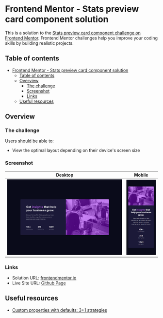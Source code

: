 # Frontend Mentor - Stats preview card component solution

This is a solution to the [Stats preview card component challenge on Frontend Mentor](https://www.frontendmentor.io/challenges/stats-preview-card-component-8JqbgoU62). Frontend Mentor challenges help you improve your coding skills by building realistic projects.

## Table of contents

- [Frontend Mentor - Stats preview card component solution](#frontend-mentor---stats-preview-card-component-solution)
  - [Table of contents](#table-of-contents)
  - [Overview](#overview)
    - [The challenge](#the-challenge)
    - [Screenshot](#screenshot)
    - [Links](#links)
  - [Useful resources](#useful-resources)

## Overview

### The challenge

Users should be able to:

- View the optimal layout depending on their device's screen size

### Screenshot

| Desktop                                            | Mobile                                           |
| -------------------------------------------------- | ------------------------------------------------ |
| <img src="./screenshots/desktop.png" width="400"/> | <img src="./screenshots/mobile.png" width="100"> |

### Links

- Solution URL: [frontendmentor.io](https://www.frontendmentor.io/solutions/stats-preview-card-component-uo2kXCTk1d)
- Live Site URL: [Github Page](https://kosmonavtsv.github.io/stats-preview-card-component-main)

## Useful resources

- [Custom properties with defaults: 3+1 strategies](https://lea.verou.me/blog/2021/10/custom-properties-with-defaults/)
